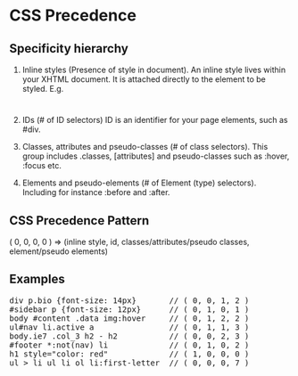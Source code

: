 # CSS Precedence


## Specificity hierarchy

1. Inline styles (Presence of style in document).
An inline style lives within your XHTML document. It is attached directly to the element to be styled. E.g. <h1 style="color: #fff;">

2. IDs (# of ID selectors)
ID is an identifier for your page elements, such as #div.

3. Classes, attributes and pseudo-classes (# of class selectors).
This group includes .classes, [attributes] and pseudo-classes such as :hover, :focus etc.

4. Elements and pseudo-elements (# of Element (type) selectors).
Including for instance :before and :after.


## CSS Precedence Pattern
( 0, 0, 0, 0 ) => (inline style, id, classes/attributes/pseudo classes, element/pseudo elements)


## Examples
<pre>
div p.bio {font-size: 14px}       // ( 0, 0, 1, 2 )
#sidebar p {font-size: 12px}      // ( 0, 1, 0, 1 )
body #content .data img:hover     // ( 0, 1, 2, 2 )
ul#nav li.active a                // ( 0, 1, 1, 3 ) 
body.ie7 .col_3 h2 - h2           // ( 0, 0, 2, 3 )
#footer *:not(nav) li             // ( 0, 1, 0, 2 )
h1 style="color: red"             // ( 1, 0, 0, 0 )
ul > li ul li ol li:first-letter  // ( 0, 0, 0, 7 )
</pre>
